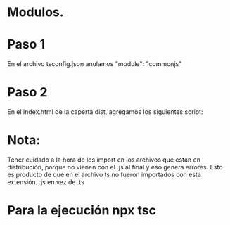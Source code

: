 # Modulos.

# Paso 1
En el archivo tsconfig.json anulamos "module": "commonjs"

# Paso 2 
En el index.html de la caperta dist, agregamos los siguientes script:

  #  <script>var exports = {};</script>
  #  <script type="module" src="./main.js"></script>

# Nota: 
Tener cuidado a la hora de los import en los archivos que estan en distribución, 
porque no vienen con el .js al final y eso genera errores. 
Esto es producto de que en el archivo ts no fueron importados con esta extensión.
.js en vez de .ts

# Para la ejecución npx tsc
